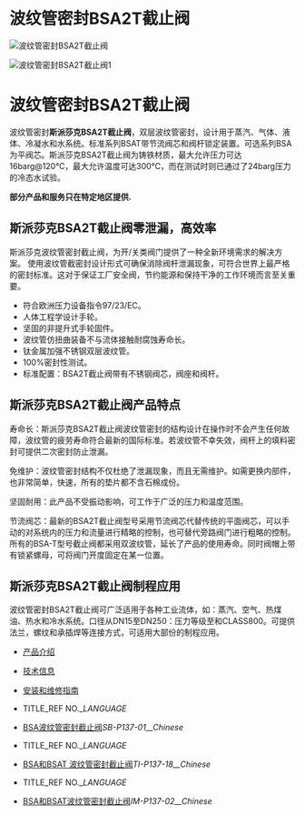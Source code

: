

# 波纹管密封BSA2T截止阀

![波纹管密封BSA2T截止阀](/d/file/stop-valves/413b765d568ad51400e6b2da9a8c7f07.jpg)

![波纹管密封BSA2T截止阀1](/d/file/stop-valves/413b765d568ad51400e6b2da9a8c7f07.jpg)

# 波纹管密封BSA2T截止阀

波纹管密封**斯派莎克BSA2T截止阀**，双层波纹管密封，设计用于蒸汽、气体、液体、冷凝水和水系统。标准系列BSAT带节流阀芯和阀杆锁定装置。可选系列BSA为平阀芯。斯派莎克BSA2T截止阀为铸铁材质，最大允许压力可达16barg@120℃，最大允许温度可达300℃，而在测试时则已通过了24barg压力的冷态水试验。

**部分产品和服务只在特定地区提供.**

## 斯派莎克BSA2T截止阀零泄漏，高效率

斯派莎克波纹管密封截止阀，为开/关类阀门提供了一种全新环境需求的解决方案。 使用波纹管截密封设计形式可确保消除阀杆泄漏现象，可符合世界上最严格的密封标准。这对于保证工厂安全阀，节约能源和保持干净的工作环境而言至关重要。  

-   符合欧洲压力设备指令97/23/EC。
-   人体工程学设计手轮。
-   坚固的非提升式手轮固件。
-   波纹管仿扭曲装备不与流体接触耐腐蚀寿命长。
-   钛金属加强不锈钢双层波纹管。
-   100%密封性测试。
-   标准配置：BSA2T截止阀带有不锈钢阀芯，阀座和阀杆。

## 斯派莎克BSA2T截止阀产品特点

寿命长：斯派莎克BSA2T截止阀波纹管密封的结构设计在操作时不会产生任何故障，波纹管的疲劳寿命符合最新的国际标准。若波纹管不幸失效，阀杆上的填料密封可提供二次密封防止泄漏。  
  
免维护：波纹管密封结构不仅杜绝了泄漏现象，而且无需维护。如需更换内部件，也非常简单，快速，所有的垫片都不含石棉成份。  
  
坚固耐用：此产品不受振动影响，可工作于广泛的压力和温度范围。  
  
节流阀芯：最新的BSA2T截止阀型号采用节流阀芯代替传统的平面阀芯，可以手动的对系统内的压力和流量进行精略的控制，也可替代旁路阀门进行粗略的控制。所有的BSA-T型号截止阀都采用双波纹管，延长了产品的使用寿命。同时阀帽上带有锁紧螺母，可将阀门开度固定在某一位置。

## 斯派莎克BSA2T截止阀制程应用

波纹管密封BSA2T截止阀可广泛适用于各种工业流体，如：蒸汽、空气、热煤油、热水和冷水系统。口径从DN15至DN250：压力等级至和CLASS800。可提供法兰，螺纹和承插焊等连接方式，可适用大部份的制程应用。

-   [产品介绍](javascript:navactive(1);)
-   [技术信息](javascript:navactive(2);)
-   [安装和维修指南](javascript:navactive(3);)

-   TITLE_REF NO.__LANGUAGE_
-   [BSA波纹管密封截止阀](/d/pdf/SB-P137-01-BSA波纹管密封截止阀.pdf)_SB-P137-01__Chinese_

-   TITLE_REF NO.__LANGUAGE_
-   [BSA和BSAT 波纹管密封截止阀](/d/pdf/TI-P137-18-BSA和BSAT%20波纹管密封截止阀.pdf)_TI-P137-18__Chinese_

-   TITLE_REF NO.__LANGUAGE_
-   [BSA和BSAT波纹管密封截止阀](/d/pdf/IM-P137-02-BSA和BSAT波纹管密封截止阀.pdf)_IM-P137-02__Chinese_
